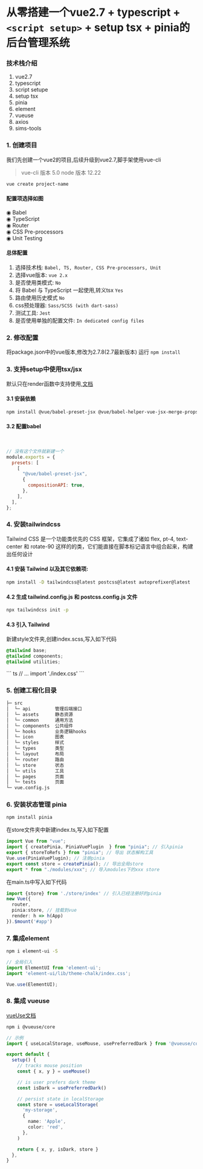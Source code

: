 # 从零搭建一个vue2.7 + typescript + `<script setup>` + setup tsx + pinia的后台管理系统

### 技术栈介绍
1. vue2.7
2. typescript
3. script setupe
4. setup tsx
5. pinia
6. element
7. vueuse
8. axios
9. sims-tools

### 1. 创建项目
我们先创建一个vue2的项目,后续升级到vue2.7,脚手架使用vue-cli

> vue-cli 版本 5.0 node 版本 12.22

``` bash
vue create project-name
```

#### 配置项选择如图
 ◉ Babel   
 ◉ TypeScript   
 ◉ Router   
 ◉ CSS Pre-processors    
 ◉ Unit Testing   
   
#### 总体配置
1. 选择技术栈: `Babel, TS, Router, CSS Pre-processors, Unit  ` 
2. 选择vue版本: `vue 2.x `
3. 是否使用类模式:  `No`   
4. 将 Babel 与 TypeScript 一起使用,转义tsx  `Yes`   
5. 路由使用历史模式 `No`   
6. css预处理器: `Sass/SCSS (with dart-sass)`
7. 测试工具: `Jest`   
8. 是否使用单独的配置文件: `In dedicated config files`   

### 2. 修改配置
将package.json中的vue版本,修改为2.7.8(2.7最新版本) 运行 `npm install`

### 3. 支持setup中使用tsx/jsx 
默认只在render函数中支持使用,[文档](https://github.com/vuejs/jsx-vue2/tree/v1.3.0)

#### 3.1 安装依赖

``` bash
npm install @vue/babel-preset-jsx @vue/babel-helper-vue-jsx-merge-props
```
 
#### 3.2 配置babel   
   
<br>
<Badge text="babel.config.js"/>

``` js
// 没有这个文件就新建一个
module.exports = {
  presets: [
    [
      "@vue/babel-preset-jsx",
      {
        compositionAPI: true,
      },
    ],
  ],
};
```

### 4. 安装tailwindcss
Tailwind CSS 是一个功能类优先的 CSS 框架，它集成了诸如 flex, pt-4, text-center 和 rotate-90 这样的的类，它们能直接在脚本标记语言中组合起来，构建出任何设计
#### 4.1 安装 Tailwind 以及其它依赖项:

``` bash
npm install -D tailwindcss@latest postcss@latest autoprefixer@latest
```

#### 4.2 生成 tailwind.config.js 和 postcss.config.js 文件

``` bash
npx tailwindcss init -p
```


#### 4.3 引入 Tailwind
新建style文件夹,创建index.scss,写入如下代码
``` scss
@tailwind base;
@tailwind components;
@tailwind utilities;
```
<Badge text="main.ts"/>
``` ts
// ...
import './index.css'
```

### 5. 创建工程化目录
``` bash
├─ src
│  └─ api         管理后端接口   
│  └─ assets      静态资源   
│  └─ common      通用方法   
│  └─ components  公共组件   
│  └─ hooks       业务逻辑hooks   
│  └─ icon        图表   
│  └─ styles      样式   
│  └─ types       类型   
│  └─ layout      布局   
│  └─ router      路由   
│  └─ store       状态   
│  └─ utils       工具   
│  └─ pages       页面   
│  └─ tests       页面   
└─ vue.config.js
```
### 6. 安装状态管理 pinia

``` bash
npm install pinia
```

在store文件夹中新建index.ts,写入如下配置
``` ts
import Vue from "vue";
import { createPinia, PiniaVuePlugin  } from "pinia"; // 引入pinia
export { storeToRefs } from "pinia"; // 导出 状态解构工具
Vue.use(PiniaVuePlugin); // 注册pinia
export const store = createPinia(); // 导出全局store
export * from "./modules/xxx"; // 导入modules下的xxx store
```

在main.ts中写入如下代码
``` ts
import {store} from './store/index' // 引入已经注册好的pinia
new Vue({
  router,
  pinia:store, // 挂载到vue
  render: h => h(App)
}).$mount('#app')

```

### 7. 集成element

``` zsh
npm i element-ui -S
```

<Badge text="main.ts"/>


``` ts
// 全局引入
import ElementUI from 'element-ui';
import 'element-ui/lib/theme-chalk/index.css';

Vue.use(ElementUI);
```

### 8. 集成 vueuse
[vueUse文档](https://vueuse.org/guide/#installation)
```zsh
npm i @vueuse/core
```

``` ts
// 示例
import { useLocalStorage, useMouse, usePreferredDark } from '@vueuse/core'

export default {
  setup() {
    // tracks mouse position
    const { x, y } = useMouse()

    // is user prefers dark theme
    const isDark = usePreferredDark()

    // persist state in localStorage
    const store = useLocalStorage(
      'my-storage',
      {
        name: 'Apple',
        color: 'red',
      },
    )

    return { x, y, isDark, store }
  },
}

```


